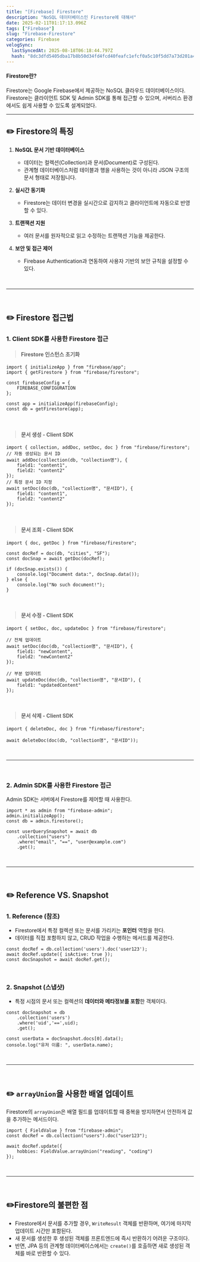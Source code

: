 ```yaml
---
title: "[Firebase] Firestore"
description: "NoSQL 데이터베이스인 Firestore에 대해서"
date: 2025-02-11T01:17:13.096Z
tags: ["Firebase"]
slug: "Firebase-Firestore"
categories: Firebase
velogSync:
  lastSyncedAt: 2025-08-18T06:18:44.797Z
  hash: "8dc3dfd5405dba17b8b50d34fd4fcd40feafc1efcf0a5c10f5dd7a73d201a45d"
---
```


#### Firestore란?

Firestore는 Google Firebase에서 제공하는 NoSQL 클라우드 데이터베이스이다. Firestore는 클라이언트 SDK 및 Admin SDK를 통해 접근할 수 있으며, 서버리스 환경에서도 쉽게 사용할 수 있도록 설계되었다.

---

## ✏️ Firestore의 특징

1. **NoSQL 문서 기반 데이터베이스**  
   - 데이터는 컬렉션(Collection)과 문서(Document)로 구성된다.  
   - 관계형 데이터베이스처럼 테이블과 행을 사용하는 것이 아니라 JSON 구조의 문서 형태로 저장됩니다.

2. **실시간 동기화**  
   - Firestore는 데이터 변경을 실시간으로 감지하고 클라이언트에 자동으로 반영할 수 있다.

3. **트랜잭션 지원**  
   - 여러 문서를 원자적으로 읽고 수정하는 트랜잭션 기능을 제공한다.

5. **보안 및 접근 제어**  
   - Firebase Authentication과 연동하여 사용자 기반의 보안 규칙을 설정할 수 있다.

<br>

---

<br>

## ✏️ Firestore 접근법

### 1. Client SDK를 사용한 Firestore 접근

>#### Firestore 인스턴스 초기화

```tsx
import { initializeApp } from "firebase/app";
import { getFirestore } from "firebase/firestore";

const firebaseConfig = {
    FIREBASE_CONFIGURATION
};

const app = initializeApp(firebaseConfig);
const db = getFirestore(app);
```


<br>

>#### **문서 생성 - Client SDK**

```tsx
import { collection, addDoc, setDoc, doc } from "firebase/firestore";
// 자동 생성되는 문서 ID
await addDoc(collection(db, "collection명"), {
    field1: "content1",
    field2: "content2"
});
// 특정 문서 ID 지정
await setDoc(doc(db, "collection명", "문서ID"), {
    field1: "content1",
    field2: "content2"
});
```

<br>

>#### **문서 조회 - Client SDK**

```tsx
import { doc, getDoc } from "firebase/firestore";

const docRef = doc(db, "cities", "SF");
const docSnap = await getDoc(docRef);

if (docSnap.exists()) {
    console.log("Document data:", docSnap.data());
} else {
    console.log("No such document!");
}
```

<br>

>#### **문서 수정 - Client SDK**

```tsx
import { setDoc, doc, updateDoc } from "firebase/firestore";

// 전체 업데이트
await setDoc(doc(db, "collection명", "문서ID"), {
    field1: "newContent",
    field2: "newContent2"
});

// 부분 업데이트
await updateDoc(doc(db, "collection명", "문서ID"), {
    field1: "updatedContent"
});
```

<br>

>#### **문서 삭제 - Client SDK**

```tsx
import { deleteDoc, doc } from "firebase/firestore";

await deleteDoc(doc(db, "collection명", "문서ID"));
```

<br>

---

<br>

### 2. Admin SDK를 사용한 Firestore 접근
Admin SDK는 서버에서 Firestore를 제어할 때 사용한다.

```tsx
import * as admin from "firebase-admin";
admin.initializeApp();
const db = admin.firestore();

const userQuerySnapshot = await db
    .collection("users")
    .where("email", "==", "user@example.com")
    .get();
```

<br>

---

<br>

## ✏️ Reference VS. Snapshot

### **1. Reference (참조)**
- Firestore에서 특정 컬렉션 또는 문서를 가리키는 **포인터** 역할을 한다.
- 데이터를 직접 포함하지 않고, CRUD 작업을 수행하는 메서드를 제공한다.

```tsx
const docRef = db.collection('users').doc('user123');
await docRef.update({ isActive: true });
const docSnapshot = await docRef.get();
```

<br>

### **2. Snapshot (스냅샷)**
- 특정 시점의 문서 또는 컬렉션의 **데이터와 메타정보를 포함**한 객체이다.
```tsx
const docSnapshot = db
	.collection('users')
	.where('uid','==',uid);
	.get();

const userData = docSnapshot.docs[0].data();
console.log("유저 이름: ", userData.name);
```

<br>

---

<br>

## ✏️ `arrayUnion`을 사용한 배열 업데이트
Firestore의 `arrayUnion`은 배열 필드를 업데이트할 때 중복을 방지하면서 안전하게 값을 추가하는 메서드이다.

```tsx
import { FieldValue } from "firebase-admin";
const docRef = db.collection("users").doc("user123");

await docRef.update({
    hobbies: FieldValue.arrayUnion("reading", "coding")
});
```

<br>

---

<br>

## ✏️Firestore의 불편한 점

- Firestore에서 문서를 추가할 경우, `WriteResult` 객체를 반환하며, 여기에 마지막 업데이트 시간만 포함된다.
- 새 문서를 생성한 후 생성된 객체를 프론트엔드에 즉시 반환하기 어려운 구조이다.
- 반면, JPA 등의 관계형 데이터베이스에서는 `create()`를 호출하면 새로 생성된 객체를 바로 반환할 수 있다.




